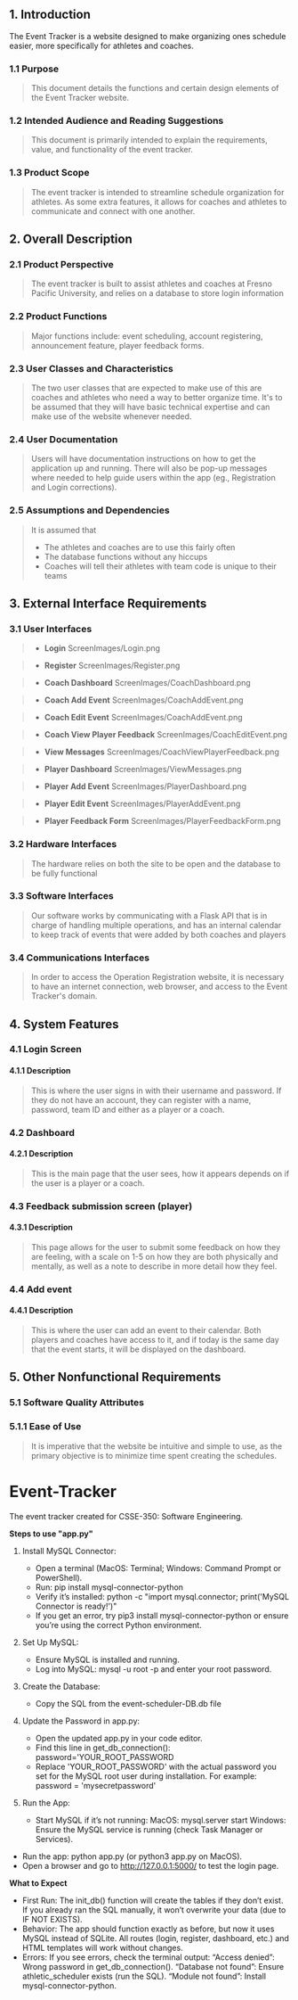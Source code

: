 ## 1. Introduction
The Event Tracker is a website designed to make organizing ones schedule easier, more specifically for athletes and coaches.

### 1.1 Purpose 
>This document details the functions and certain design elements of the Event Tracker website.

### 1.2 Intended Audience and Reading Suggestions
>This document is primarily intended to explain the requirements, value, and functionality of the event tracker.

### 1.3 Product Scope
>The event tracker is intended to streamline schedule organization for athletes. As some extra features, it allows for coaches and athletes to communicate and connect with one another.


## 2. Overall Description

### 2.1 Product Perspective
>The event tracker is built to assist athletes and coaches at Fresno Pacific University, and relies on a database to store login information
>
### 2.2 Product Functions
>Major functions include: event scheduling, account registering, announcement feature, player feedback forms.

### 2.3 User Classes and Characteristics
>The two user classes that are expected to make use of this are coaches and athletes who need a way to better organize time. It's to be assumed that they will have basic technical expertise and can make use of the website whenever needed.

### 2.4 User Documentation
>Users will have documentation instructions on how to get the application up and running. There will also be pop-up messages where needed to help guide users within the app (eg., Registration and Login corrections).

### 2.5 Assumptions and Dependencies
>It is assumed that
>* The athletes and coaches are to use this fairly often
>* The database functions without any hiccups
>* Coaches will tell their athletes with team code is unique to their teams


## 3. External Interface Requirements

### 3.1 User Interfaces

> * **Login**
ScreenImages/Login.png

> * **Register**
ScreenImages/Register.png

> * **Coach Dashboard**
ScreenImages/CoachDashboard.png

> * **Coach Add Event**
ScreenImages/CoachAddEvent.png

>* **Coach Edit Event**
ScreenImages/CoachAddEvent.png

> * **Coach View Player Feedback**
ScreenImages/CoachEditEvent.png

> * **View Messages**
ScreenImages/CoachViewPlayerFeedback.png

> * **Player Dashboard**
ScreenImages/ViewMessages.png

> * **Player Add Event**
ScreenImages/PlayerDashboard.png

> * **Player Edit Event**
ScreenImages/PlayerAddEvent.png

> * **Player Feedback Form**
ScreenImages/PlayerFeedbackForm.png


### 3.2 Hardware Interfaces
>The hardware relies on both the site to be open and the database to be fully functional

### 3.3 Software Interfaces
>Our software works by communicating with a Flask API that is in charge of handling multiple operations, and has an internal calendar to keep track of events that were added by both coaches and players

### 3.4 Communications Interfaces
>In order to access the Operation Registration website, it is necessary to have an internet connection, web browser, and access to the Event Tracker's domain.


## 4. System Features

### 4.1 Login Screen
#### 4.1.1 Description
>This is where the user signs in with their username and password. If they do not have an account, they can register with a name, password, team ID and either as a player or a coach.


### 4.2 Dashboard
#### 4.2.1 Description
>This is the main page that the user sees, how it appears depends on if the user is a player or a coach.

### 4.3 Feedback submission screen (player)
#### 4.3.1 Description
>This page allows for the user to submit some feedback on how they are feeling, with a scale on 1-5 on how they are both physically and mentally, as well as a note to describe in more detail how they feel.

### 4.4 Add event
#### 4.4.1 Description
>This is where the user can add an event to their calendar. Both players and coaches have access to it, and if today is the same day that the event starts, it will be displayed on the dashboard.

## 5. Other Nonfunctional Requirements

### 5.1 Software Quality Attributes
### 5.1.1 Ease of Use
>It is imperative that the website be intuitive and simple to use, as the primary objective is to minimize time spent creating the schedules.


# Event-Tracker
The event tracker created for CSSE-350: Software Engineering.


**Steps to use "app.py"**

1) Install MySQL Connector:
    - Open a terminal (MacOS: Terminal; Windows: Command Prompt or PowerShell).
    - Run: pip install mysql-connector-python
    - Verify it’s installed: python -c "import mysql.connector; print('MySQL Connector is ready!')"
    - If you get an error, try pip3 install mysql-connector-python or ensure you’re using the correct Python environment.
  
2) Set Up MySQL:
    - Ensure MySQL is installed and running.
    - Log into MySQL: mysql -u root -p and enter your root password.
  
3) Create the Database:
    - Copy the SQL from the event-scheduler-DB.db file
  
4) Update the Password in app.py:
    - Open the updated app.py in your code editor.
    - Find this line in get_db_connection():
          password='YOUR_ROOT_PASSWORD
    - Replace 'YOUR_ROOT_PASSWORD' with the actual password you set for the MySQL root user during installation. For example:
          password = 'mysecretpassword'

5) Run the App:
   - Start MySQL if it’s not running:
          MacOS: mysql.server start
          Windows: Ensure the MySQL service is running (check Task Manager or Services).
  - Run the app: python app.py (or python3 app.py on MacOS).
  - Open a browser and go to http://127.0.0.1:5000/ to test the login page.


**What to Expect**
- First Run: The init_db() function will create the tables if they don’t exist. If you already ran the SQL manually, it won’t overwrite your data (due to IF NOT EXISTS).
- Behavior: The app should function exactly as before, but now it uses MySQL instead of SQLite. All routes (login, register, dashboard, etc.) and HTML templates will work without changes.
- Errors: If you see errors, check the terminal output:
    “Access denied”: Wrong password in get_db_connection().
    “Database not found”: Ensure athletic_scheduler exists (run the SQL).
    “Module not found”: Install mysql-connector-python.
